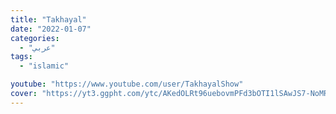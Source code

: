 ```yaml
---
title: "Takhayal"
date: "2022-01-07"
categories:
  - "عربي"
tags:
  - "islamic"

youtube: "https://www.youtube.com/user/TakhayalShow"
cover: "https://yt3.ggpht.com/ytc/AKedOLRt96uebovmPFd3bOTI1lSAwJS7-NoMRUPzledV=s88-c-k-c0x00ffffff-no-rj"
---
```

